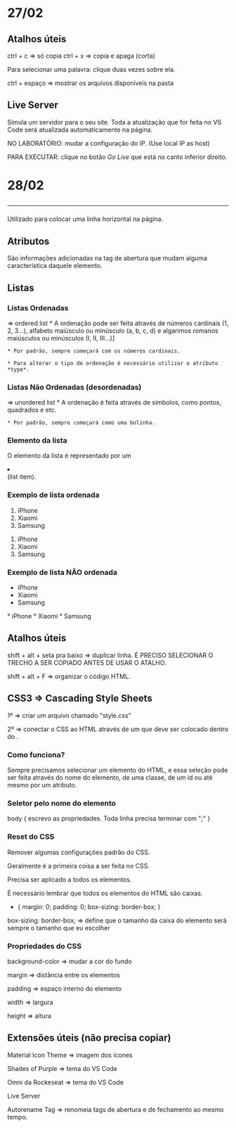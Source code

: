 # 27/02

## Atalhos úteis
ctrl + c => só copia
ctrl + x => copia e apaga (corta)

Para selecionar uma palavra: clique duas vezes sobre ela.

ctrl + espaço => mostrar os arquivos disponíveis na pasta

## Live Server
Simula um servidor para o seu site.
Toda a atualização que for feita no VS Code será atualizada automaticamente na página.

NO LABORATÓRIO: mudar a configuração do IP. (Use local IP as host)

PARA EXECUTAR: clique no botão *Go Live* que está no canto inferior direito.


# 28/02

## <hr>
Utilizado para colocar uma linha horizontal na página.

## Atributos
São informações adicionadas na tag de abertura que mudam alguma característica daquele elemento.

## Listas

### Listas Ordenadas

<ol></ol> => ordered list
    * A ordenação pode ser feita através de números cardinais (1, 2, 3...), alfabeto maiúsculo ou minúsculo (a, b, c, d) e algarimos romanos maiúsculos ou minúsculos (I, II, III...)]

    * Por padrão, sempre começará com os números cardinais.

    * Para alterar o tipo de ordenação é necessário utilizar o atributo *type*.

<ol type="A"></ol>

### Listas Não Ordenadas (desordenadas)

<ul></ul> => unordered list
    * A ordenação é feita através de símbolos, como pontos, quadrados e etc.

    * Por padrão, sempre começará como uma bolinha.

### Elemento da lista
O elemento da lista é representado por um <li></li> (list item).

### Exemplo de lista ordenada
<ol>
    <li>iPhone</li>
    <li>Xiaomi</li>
    <li>Samsung</li>
</ol>

1. iPhone
2. Xiaomi
3. Samsung

### Exemplo de lista NÃO ordenada
<ul>
    <li>iPhone</li>
    <li>Xiaomi</li>
    <li>Samsung</li>
</ul>

° iPhone
° Xiaomi
° Samsung

## Atalhos úteis
shift + alt + seta pra baixo => duplicar linha. É PRECISO SELECIONAR O TRECHO A SER COPIADO ANTES DE USAR O ATALHO.

shift + alt + F => organizar o código HTML.

## CSS3 => Cascading Style Sheets

1º => criar um arquivo chamado "style.css"

2º => conectar o CSS ao HTML através de um <link> que deve ser colocado dentro do <head>.
    <link rel="stylesheet" href="style.css">

### Como funciona?
Sempre precisamos selecionar um elemento do HTML, e essa seleção pode ser feita através do nome do elemento, de uma classe, de um id ou até mesmo por um atributo.

### Seletor pelo nome do elemento
body {
    escrevo as propriedades. Toda linha precisa terminar com ";"
}

### Reset do CSS
Remover algumas configurações padrão do CSS.

Geralmente é a primeira coisa a ser feita no CSS.

Precisa ser aplicado a todos os elementos.

É necessário lembrar que todos os elementos do HTML são caixas.

* {
    margin: 0;
    padding: 0;
    box-sizing: border-box;
}

box-sizing: border-box; => define que o tamanho da caixa do elemento será sempre o tamanho que eu escolher

### Propriedades do CSS
background-color => mudar a cor do fundo

margin => distância entre os elementos

padding => espaço interno do elemento

width => largura

height => altura

## Extensões úteis (não precisa copiar)
Material Icon Theme => imagem dos ícones

Shades of Purple => tema do VS Code

Omni da Rockeseat => tema do VS Code

Live Server

Autorename Tag => renomeia tags de abertura e de fechamento ao mesmo tempo.